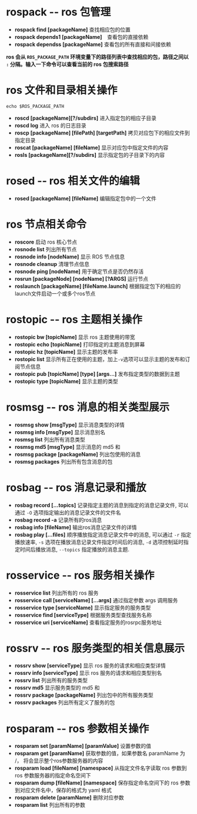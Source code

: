 <!--
 * @Author Youbiao He hybtalented@163.com
 * @Date 2022-06-10
 * @LastEditors Youbiao He
 * @LastEditTime 2022-06-25
 * @FilePath /ros/command.md
 * @Description 
 * 
 * @Example 
-->
# rospack -- ros 包管理

- **rospack find [packageName]** 查找相应包的位置
- **rospack depends1 [packageName]**　查看包的直接依赖
- **rospack dependss [packageName]** 查看包的所有直接和间接依赖

**ros 会从 `ROS_PACKAGE_PATH` 环境变量下的路径列表中查找相应的包，路径之间以 `:` 分隔。输入一下命令可以查看当前的 ros 包搜索路径**
# ros 文件和目录相关操作



```shell
echo $ROS_PACKAGE_PATH
```

- **roscd [packageName][?/subdirs]** 进入指定包的相应子目录
- **roscd log** 进入 ros 的日志目录
- **roscp [packageName] [filePath] [targetPath]** 拷贝对应包下的相应文件到指定目录
- **roscat [packageName] [fileName]** 显示对应包中指定文件的内容
- **rosls [packageName][?/subdirs]** 显示指定包的子目录下的内容


# rosed -- ros 相关文件的编辑

- **rosed [packageName] [fileName]** 编辑指定包中的一个文件
# ros 节点相关命令

- **roscore** 启动 ros 核心节点
- **rosnode list** 列出所有节点
- **rosnode info [nodeName]** 显示 ROS 节点信息
- **rosnode cleanup** 清理节点信息
- **rosnode ping [nodeName]** 用于确定节点是否仍然存活
- **rosrun [packageNode] [nodeName] [?ARGS]** 运行节点
- **roslaunch [packageName] [fileName.launch]** 根据指定包下的相应的launch文件启动一个或多个ros节点

# rostopic -- ros 主题相关操作

- **rostopic bw [topicName]** 显示 ros 主题使用的带宽
- **rostopic echo [topicName]** 打印指定的主题消息到屏幕
- **rostopic hz [topicName]** 显示主题的发布率
- **rostopic list** 显示所有正在使用的主题，加上`-v`选项可以显示主题的发布和订阅节点信息
- **rostopic pub [topicName] [type] [args...]** 发布指定类型的数据到主题
- **rostopic type [topicName]** 显示主题的类型

# rosmsg -- ros 消息的相关类型展示

- **rosmsg show [msgType]** 显示消息类型的详情
- **rosmsg info [msgType]** 显示消息别名
- **rosmsg list** 列出所有消息类型
- **rosmsg md5 [msgType]** 显示消息的 md5 和
- **rosmsg package [packageName]** 列出包使用的消息
- **rosmsg packages** 列出所有包含消息的包

# rosbag -- ros 消息记录和播放

- **rosbag record [...topics]** 记录指定主题的消息到指定的消息记录文件, 可以通过 `-O` 选项指定输出的消息记录文件的文件名
- **rosbag record -a** 记录所有的ros消息
- **rosbag info [fileName]** 输出ros消息记录文件的详情
- **rosbag play [...files]** 顺序播放指定消息记录文件中的消息, 可以通过 `-r` 指定播放速率, `-s` 选项在播放消息记录文件指定时间后的消息, `-d` 选项控制延时指定时间后播放消息, `--topics` 指定播放的消息主题.

# rosservice -- ros 服务相关操作

- **rosservice list** 列出所有的 ros 服务
- **rosservice call [serviceName] [...args]** 通过指定参数 args 调用服务
- **rosservice type [serviceName]** 显示指定服务的服务类型
- **rosservice find [serviceType]** 根据服务类型查找服务名称
- **rosservice uri [serviceName]** 查看指定服务的rosrpc服务地址

# rossrv -- ros 服务类型的相关信息展示

- **rossrv show [serviceType]** 显示 ros 服务的请求和相应类型详情
- **rossrv info [serviceType]** 显示 ros 服务的请求和相应类型别名
- **rossrv list** 列出所有的服务类型
- **rossrv md5** 显示服务类型的 md5 和
- **rossrv package [packageName]** 列出包中的所有服务类型
- **rossrv packages** 列出所有定义了服务的包

# rosparam -- ros 参数相关操作

- **rosparam set [paramName] [paramValue]** 设置参数的值
- **rosparam get [paramName]** 获取参数的值，如果参数名 paramName 为 /， 将会显示整个ros参数服务器的内容
- **rosparam load [fileName] [namespace]** 从指定文件名字读取 ros 参数到 ros 参数服务器的指定命名空间下
- **rosparam dump [fileName] [namespace]** 保存指定命名空间下的 ros 参数到对应文件名中，保存的格式为 yaml 格式
- **rosparam delete [paramName]** 删除对应参数
- **rosparam list** 列出所有的参数

